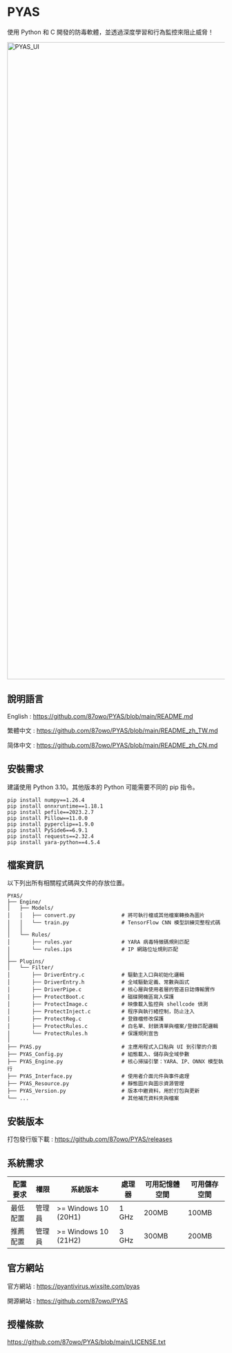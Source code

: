 # PYAS

使用 Python 和 C 開發的防毒軟體，並透過深度學習和行為監控來阻止威脅！

<img width="2245" height="1477" alt="PYAS_UI" src="https://github.com/user-attachments/assets/87d40261-7655-49ad-a19c-1ffcca60584f" />

## 說明語言

English : https://github.com/87owo/PYAS/blob/main/README.md

繁體中文 : https://github.com/87owo/PYAS/blob/main/README_zh_TW.md

简体中文 : https://github.com/87owo/PYAS/blob/main/README_zh_CN.md

## 安裝需求

建議使用 Python 3.10。其他版本的 Python 可能需要不同的 pip 指令。

```
pip install numpy==1.26.4
pip install onnxruntime==1.18.1
pip install pefile==2023.2.7
pip install Pillow==11.0.0
pip install pyperclip==1.9.0
pip install PySide6==6.9.1
pip install requests==2.32.4
pip install yara-python==4.5.4
```

## 檔案資訊

以下列出所有相關程式碼與文件的存放位置。

```
PYAS/
├── Engine/
│   ├── Models/
│   │   ├── convert.py               # 將可執行檔或其他檔案轉換為圖片
│   │   └── train.py                 # TensorFlow CNN 模型訓練完整程式碼
│   │
│   └── Rules/
│       ├── rules.yar                # YARA 病毒特徵碼規則匹配
│       └── rules.ips                # IP 網路位址規則匹配
│
├── Plugins/
│   └── Filter/
│       ├── DriverEntry.c            # 驅動主入口與初始化邏輯
│       ├── DriverEntry.h            # 全域驅動定義、常數與函式
│       ├── DriverPipe.c             # 核心層與使用者層的管道日誌傳輸實作
│       ├── ProtectBoot.c            # 磁碟開機區寫入保護
│       ├── ProtectImage.c           # 映像載入監控與 shellcode 偵測
│       ├── ProtectInject.c          # 程序與執行緒控制，防止注入
│       ├── ProtectReg.c             # 登錄檔修改保護
│       ├── ProtectRules.c           # 白名單、封鎖清單與檔案/登錄匹配邏輯
│       └── ProtectRules.h           # 保護規則宣告
│
├── PYAS.py                          # 主應用程式入口點與 UI 到引擎的介面
├── PYAS_Config.py                   # 組態載入、儲存與全域參數
├── PYAS_Engine.py                   # 核心掃描引擎：YARA、IP、ONNX 模型執行
├── PYAS_Interface.py                # 使用者介面元件與事件處理
├── PYAS_Resource.py                 # 靜態圖片與圖示資源管理
├── PYAS_Version.py                  # 版本中繼資料，用於打包與更新
└── ...                              # 其他補充資料夾與檔案
```

## 安裝版本

打包發行版下載 : https://github.com/87owo/PYAS/releases

## 系統需求

| 配置要求 | 權限 | 系統版本 | 處理器 | 可用記憶體空間 | 可用儲存空間 |
| ------- | ---- | ------- | ------ | ------------ | ----------- |
| 最低配置 | 管理員 | >= Windows 10 (20H1) | 1 GHz | 200MB | 100MB |
| 推薦配置 | 管理員 | >= Windows 10 (21H2) | 3 GHz | 300MB | 200MB |

## 官方網站

官方網站 : https://pyantivirus.wixsite.com/pyas

開源網站 : https://github.com/87owo/PYAS

## 授權條款

https://github.com/87owo/PYAS/blob/main/LICENSE.txt
